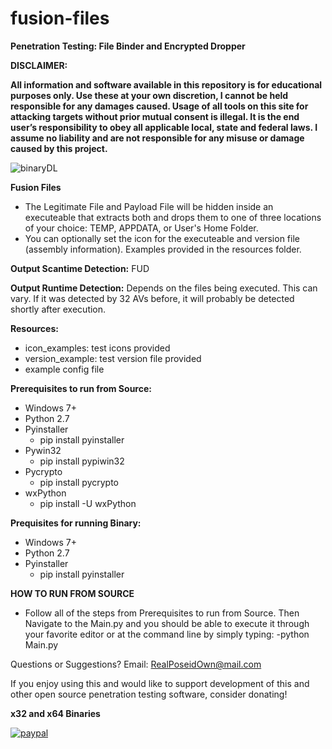 # fusion-files
**Penetration Testing: File Binder and Encrypted Dropper**

**DISCLAIMER:**

**All information and software available in this repository is for educational purposes only. Use these at your own discretion, I cannot be held responsible for any damages caused.
Usage of all tools on this site for attacking targets without prior mutual consent is illegal. It is the end user’s responsibility to obey all applicable local, state and federal laws. I assume no liability and are not responsible for any misuse or damage caused by this project.**

![binaryDL](https://i.imgur.com/wFJh7WL.png)

**Fusion Files**
- The Legitimate File and Payload File will be hidden inside an executeable that extracts both and drops them to one of three locations of your choice: TEMP, APPDATA, or User's Home Folder.
- You can optionally set the icon for the executeable and version file (assembly information). Examples provided in the resources folder.

**Output Scantime Detection:** FUD

**Output Runtime Detection:** Depends on the files being executed. This can vary. If it was detected by 32 AVs before, it will probably be detected shortly after execution.

**Resources:**
- icon_examples: test icons provided
- version_example: test version file provided
- example config file

**Prerequisites to run from Source:**
- Windows 7+
- Python 2.7
- Pyinstaller
  - pip install pyinstaller
- Pywin32
  - pip install pypiwin32
- Pycrypto
  - pip install pycrypto
- wxPython
  - pip install -U wxPython
  
**Prequisites for running Binary:**
- Windows 7+
- Python 2.7
- Pyinstaller
  - pip install pyinstaller
  
**HOW TO RUN FROM SOURCE**
- Follow all of the steps from Prerequisites to run from Source. Then Navigate to the Main.py and you should be able to execute it through your favorite editor or at the command line by simply typing:
  -python Main.py

Questions or Suggestions? Email: RealPoseidOwn@mail.com

If you enjoy using this and would like to support development of this and other open source penetration testing software, consider donating!

**x32 and x64 Binaries**

[![paypal](https://i.imgur.com/IO4eM32.png)](https://www.paypal.com/cgi-bin/webscr?cmd=_s-xclick&hosted_button_id=J8ZS6X9PEZD7L)
